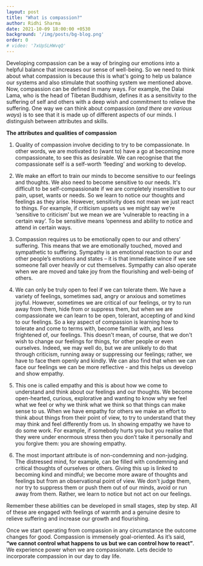 ```yaml
---
layout: post
title: "What is compassion?"
author: Ridhi Sharma
date: 2021-10-09 18:00:00 +0530
background: '/img/posts/bg-blog.png'
order: 0
# video: '7xUpSLHWvqQ'
---
```


Developing compassion can be a way of bringing our emotions into a helpful balance that increases our sense of well-being. So we need to think about what compassion is because this is what's going to help us balance our systems and also stimulate that soothing system we mentioned above. Now, compassion can be defined in many ways. For example, the Dalai Lama, who is the head of Tibetan Buddhism, defines it as a sensitivity to the suffering of self and others with a deep wish and commitment to relieve the suffering. One way we can think about compassion (*and there are various ways*) is to see that it is made up of different aspects of our minds. I distinguish between attributes and skills.

**The attributes and qualities of compassion**

1. Quality of compassion involve deciding to try to be compassionate. In other words, we are motivated to (want to) have a go at becoming more compassionate, to see this as desirable. We can recognise that the compassionate self is a self-worth ‘feeding’ and working to develop.

2. We make an effort to train our minds to become sensitive to our feelings and thoughts. We also need to become sensitive to our needs. It's difficult to be self-compassionate if we are completely insensitive to our pain, upset, wants or needs. So we learn to notice our thoughts and feelings as they arise. However, sensitivity does not mean we just react to things. For example, if criticism upsets us we might say we’re ‘sensitive to criticism’ but we mean we are ‘vulnerable to reacting in a certain way’. To be sensitive means ‘openness and ability to notice and attend in certain ways.

3. Compassion requires us to be emotionally open to our and others’ suffering. This means that we are emotionally touched, moved and sympathetic to suffering. Sympathy is an emotional reaction to our and other people’s emotions and states – it is that immediate wince if we see someone fall over heavily or cut themselves. Sympathy can also operate when we are moved and take joy from the flourishing and well-being of others.

4. We can only be truly open to feel if we can tolerate them. We have a variety of feelings, sometimes sad, angry or anxious and sometimes joyful. However, sometimes we are critical of our feelings, or try to run away from them, hide from or suppress them, but when we are compassionate we can learn to be open, tolerant, accepting of and kind to our feelings. So a key aspect of compassion is learning how to tolerate and come to terms with, become familiar with, and less frightened of, our feelings. This doesn't mean, of course, that we don't wish to change our feelings for things, for other people or even ourselves. Indeed, we may well do, but we are unlikely to do that through criticism, running away or suppressing our feelings; rather, we have to face them openly and kindly. We can also find that when we can face our feelings we can be more reflective - and this helps us develop and show empathy.

5. This one is called empathy and this is about how we come to understand and think about our feelings and our thoughts. We become open-hearted, curious, explorative and wanting to know why we feel what we feel or why we think what we think so that things can make sense to us. When we have empathy for others we make an effort to think about things from their point of view, to try to understand that they may think and feel differently from us. In showing empathy we have to do some work. For example, if somebody hurts you but you realise that they were under enormous stress then you don’t take it personally and you forgive them: you are showing empathy.

6. The most important attribute is of non-condemning and non-judging. The distressed mind, for example, can be filled with condemning and critical thoughts of ourselves or others. Giving this up is linked to becoming kind and mindful; we become more aware of thoughts and feelings but from an observational point of view. We don't judge them, nor try to suppress them or push them out of our minds, avoid or run away from them. Rather, we learn to notice but not act on our feelings.

Remember these abilities can be developed in small stages, step by step. All of these are engaged with feelings of warmth and a genuine desire to relieve suffering and increase our growth and flourishing.

Once we start operating from compassion in any circumstance the outcome changes for good. Compassion is immensely goal-oriented. As it’s said, **“we cannot control what happens to us but we can control how to react”**. 
We experience power when we are compassionate. Lets decide to incorporate compassion in our day to day life.

